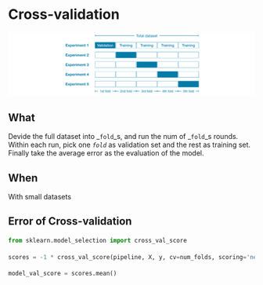 # Cross-validation
![](../img/cross_validation.png)

## What
Devide the full dataset into _`fold`_s, and run the num of _`fold`_s rounds. Within each run, pick one _`fold`_ as validation set and the rest as training set. Finally take the average error as the evaluation of the model.

## When
With small datasets

## Error of Cross-validation
```python
from sklearn.model_selection import cross_val_score

scores = -1 * cross_val_score(pipeline, X, y, cv=num_folds, scoring='neg_mean_absolute_error')

model_val_score = scores.mean()
```
